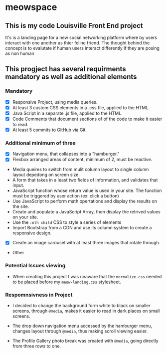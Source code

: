 # meowspace

## This is my code Louisville Front End project 

It's is a landing page for a new social networking platform where by users interact with one another as thier feline friend.  The thought behind the concept is to evalutate if human users interact differently if they are posing as non human

## This progject has several requirments **mandatory** as well as **additional** elements  

### Mandatory

- [x] Responsive Project, using media queries.
- [x] At least 3 custom CSS elements in a .css file, applied to the HTML.
- [x] Java Script in a separate .js file, applied to the HTML.
- [x] Code Comments that document sections of of the code to make it
       easier to read.
- [x] At least 5 commits to GitHub via Git.

### Additional minimum of three 

- [x] Navigation menu, that collapses into a "hamburger."
- [x] Flexbox arranged areas of content, minimum of 2, must be reactive. 
-  Media queires to switch from mulit column layout to single
       column layout depedong on screen size. 
-  A form that takes in a least two fields of information, and 
       validates that input.
-  JavaScript function whose return value is used in your site.
       The function must be triggered by user action (ex: click a button)
- Use JavaScript to perform math opertations and display the results 
       on the site.
- Create and populate a JavaScript Array, then display the 
       retrived values on your site.
-  Use the ```:nth child``` CSS to style a series of elements 
-  Import Bootstrap from a CDN and use its column system to create 
       a responsive design. 
- [x] Create an image carousel with at least three images that
        rotate through. 
-  Other 


### Potential Issues viewing 

- When creating this project I was unaware that the ```normalize.css``` needed to be placed before my ```meow-landing.css``` stylesheet.  

### Respomnsivness in Project 

- I decided to change the background form white to black on smaller screens, through ```@media```, makes it easier to read in dark places on small screens.

- The drop down navigation menu accessed by the hamburger menu, changes layout through ```@media```, thus making scroll viewing easier.

- The Profile Gallery photo break was created with ```@media```, going directly from three rows to one.




